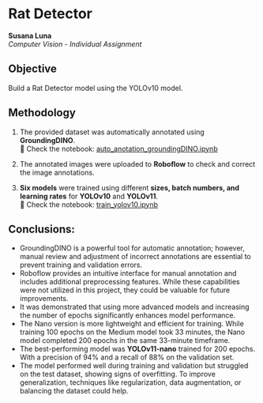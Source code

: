 # Rat Detector

**Susana Luna**  
*Computer Vision - Individual Assignment*  

## Objective  
Build a Rat Detector model using the YOLOv10 model.  

## Methodology  

1. The provided dataset was automatically annotated using **GroundingDINO**.  
   📌 Check the notebook: [auto_anotation_groundingDINO.ipynb](https://github.com/slunara/ratDetectorComputerVision/blob/main/auto_anotation_groundingDINO.ipynb)  

2. The annotated images were uploaded to **Roboflow** to check and correct the image annotations.  

3. **Six models** were trained using different **sizes, batch numbers, and learning rates** for **YOLOv10** and **YOLOv11**.  
   📌 Check the notebook: [train_yolov10.ipynb](https://github.com/slunara/ratDetectorComputerVision/blob/main/train_yolov10.ipynb)  

## Conclusions: 
- GroundingDINO is a powerful tool for automatic annotation; however, manual review and adjustment of incorrect annotations are essential to prevent training and validation errors.
- Roboflow provides an intuitive interface for manual annotation and includes additional preprocessing features. While these capabilities were not utilized in this project, they could be valuable for future improvements.
- It was demonstrated that using more advanced models and increasing the number of epochs significantly enhances model performance.
- The Nano version is more lightweight and efficient for training. While training 100 epochs on the Medium model took 33 minutes, the Nano model completed 200 epochs in the same 33-minute timeframe.
- The best-performing model was **YOLOv11-nano** trained for 200 epochs. With a precision of 94% and a recall of 88% on the validation set.
- The model performed well during training and validation but struggled on the test dataset, showing signs of overfitting. To improve generalization, techniques like regularization, data augmentation, or balancing the dataset could help.
